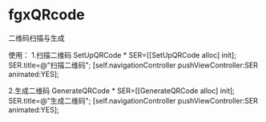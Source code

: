# fgxQRcode
二维码扫描与生成

使用：
 1.扫描二维码
  SetUpQRCode * SER=[[SetUpQRCode alloc] init];
  SER.title=@"扫描二维码";
  [self.navigationController pushViewController:SER animated:YES];

 2.生成二维码
  GenerateQRCode * SER=[[GenerateQRCode alloc] init];
  SER.title=@"生成二维码";
  [self.navigationController pushViewController:SER animated:YES];
 
